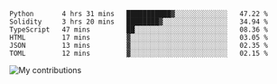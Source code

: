 <!--START_SECTION:waka-->

```text
Python       4 hrs 31 mins   ███████████▓░░░░░░░░░░░░░   47.22 %
Solidity     3 hrs 20 mins   ████████▓░░░░░░░░░░░░░░░░   34.94 %
TypeScript   47 mins         ██░░░░░░░░░░░░░░░░░░░░░░░   08.36 %
HTML         17 mins         ▓░░░░░░░░░░░░░░░░░░░░░░░░   03.05 %
JSON         13 mins         ▓░░░░░░░░░░░░░░░░░░░░░░░░   02.35 %
TOML         12 mins         ▓░░░░░░░░░░░░░░░░░░░░░░░░   02.15 %
```

<!--END_SECTION:waka-->
<img src="https://github-readme-streak-stats.herokuapp.com/?user=pahas&theme=white" alt="My contributions" />

